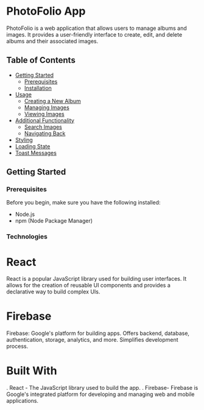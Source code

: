 # PhotoFolio App

PhotoFolio is a web application that allows users to manage albums and images. It provides a user-friendly interface to create, edit, and delete albums and their associated images.

## Table of Contents

- [Getting Started](#getting-started)
  - [Prerequisites](#prerequisites)
  - [Installation](#installation)
- [Usage](#usage)
  - [Creating a New Album](#creating-a-new-album)
  - [Managing Images](#managing-images)
  - [Viewing Images](#viewing-images)
- [Additional Functionality](#additional-functionality)
  - [Search Images](#search-images)
  - [Navigating Back](#navigating-back)
- [Styling](#styling)
- [Loading State](#loading-state)
- [Toast Messages](#toast-messages)

## Getting Started

### Prerequisites

Before you begin, make sure you have the following installed:

- Node.js
- npm (Node Package Manager)

### Technologies

# React

React is a popular JavaScript library used for building user interfaces. It allows for the creation of reusable UI components and provides a declarative way to build complex UIs.

# Firebase

Firebase: Google's platform for building apps. Offers backend, database, authentication, storage, analytics, and more. Simplifies development process.


# Built With

. React - The JavaScript library used to build the app.
. Firebase- Firebase is Google's integrated platform for developing and managing web and mobile applications.



